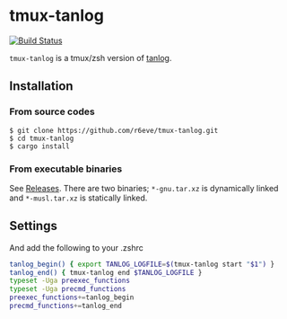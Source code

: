 tmux-tanlog
===========
[![Build Status][]][CI Results]

`tmux-tanlog` is a tmux/zsh version of [tanlog](http://shinh.hatenablog.com/entry/2017/02/12/031105).

## Installation

### From source codes

```console
$ git clone https://github.com/r6eve/tmux-tanlog.git
$ cd tmux-tanlog
$ cargo install
```

### From executable binaries

See [Releases][]. There are two binaries; `*-gnu.tar.xz` is dynamically linked and `*-musl.tar.xz` is statically linked.

## Settings

And add the following to your .zshrc

```sh
tanlog_begin() { export TANLOG_LOGFILE=$(tmux-tanlog start "$1") }
tanlog_end() { tmux-tanlog end $TANLOG_LOGFILE }
typeset -Uga preexec_functions
typeset -Uga precmd_functions
preexec_functions+=tanlog_begin
precmd_functions+=tanlog_end
```

[Build Status]: https://travis-ci.org/r6eve/tmux-tanlog.svg?branch=master
[CI Results]: https://travis-ci.org/r6eve/tmux-tanlog
[Releases]: https://github.com/r6eve/tmux-tanlog/releases
